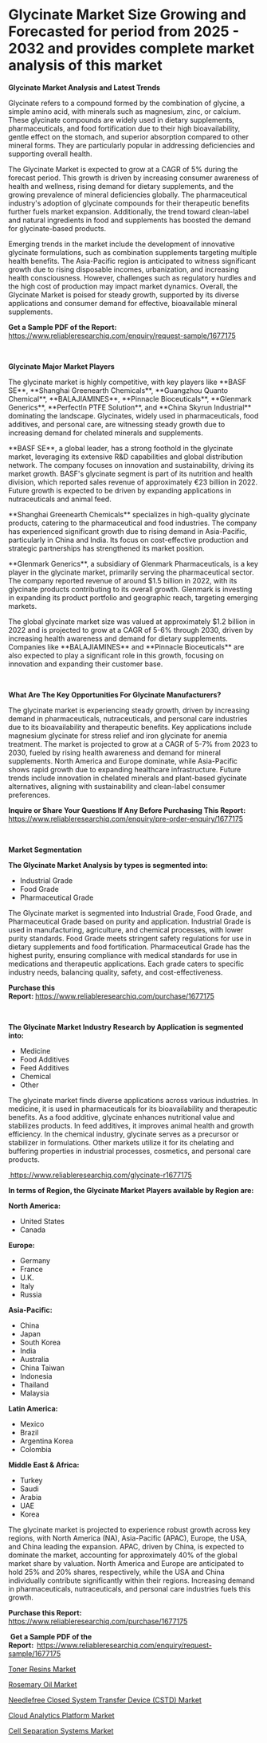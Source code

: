 <p><h1>Glycinate Market Size Growing and Forecasted for period from 2025 - 2032 and provides complete market analysis of this market</h1></p><p><strong>Glycinate Market Analysis and Latest Trends</strong></p>
<p><p>Glycinate refers to a compound formed by the combination of glycine, a simple amino acid, with minerals such as magnesium, zinc, or calcium. These glycinate compounds are widely used in dietary supplements, pharmaceuticals, and food fortification due to their high bioavailability, gentle effect on the stomach, and superior absorption compared to other mineral forms. They are particularly popular in addressing deficiencies and supporting overall health.</p><p>The Glycinate Market is expected to grow at a CAGR of 5% during the forecast period. This growth is driven by increasing consumer awareness of health and wellness, rising demand for dietary supplements, and the growing prevalence of mineral deficiencies globally. The pharmaceutical industry's adoption of glycinate compounds for their therapeutic benefits further fuels market expansion. Additionally, the trend toward clean-label and natural ingredients in food and supplements has boosted the demand for glycinate-based products.</p><p>Emerging trends in the market include the development of innovative glycinate formulations, such as combination supplements targeting multiple health benefits. The Asia-Pacific region is anticipated to witness significant growth due to rising disposable incomes, urbanization, and increasing health consciousness. However, challenges such as regulatory hurdles and the high cost of production may impact market dynamics. Overall, the Glycinate Market is poised for steady growth, supported by its diverse applications and consumer demand for effective, bioavailable mineral supplements.</p></p>
<p><strong>Get a Sample PDF of the Report:&nbsp;</strong> <a href="https://www.reliableresearchiq.com/enquiry/request-sample/1677175?utm_campaign=1140&utm_medium=2&utm_source=Github&utm_content=ia&utm_term=24012025&utm_id=glycinate">https://www.reliableresearchiq.com/enquiry/request-sample/1677175</a></p>
<p>&nbsp;</p>
<p><strong>Glycinate Major Market Players</strong></p>
<p><p>The glycinate market is highly competitive, with key players like **BASF SE**, **Shanghai Greenearth Chemicals**, **Guangzhou Quanto Chemical**, **BALAJIAMINES**, **Pinnacle Bioceuticals**, **Glenmark Generics**, **PerfectIn PTFE Solution**, and **China Skyrun Industrial** dominating the landscape. Glycinates, widely used in pharmaceuticals, food additives, and personal care, are witnessing steady growth due to increasing demand for chelated minerals and supplements.</p><p>**BASF SE**, a global leader, has a strong foothold in the glycinate market, leveraging its extensive R&D capabilities and global distribution network. The company focuses on innovation and sustainability, driving its market growth. BASF's glycinate segment is part of its nutrition and health division, which reported sales revenue of approximately €23 billion in 2022. Future growth is expected to be driven by expanding applications in nutraceuticals and animal feed.</p><p>**Shanghai Greenearth Chemicals** specializes in high-quality glycinate products, catering to the pharmaceutical and food industries. The company has experienced significant growth due to rising demand in Asia-Pacific, particularly in China and India. Its focus on cost-effective production and strategic partnerships has strengthened its market position.</p><p>**Glenmark Generics**, a subsidiary of Glenmark Pharmaceuticals, is a key player in the glycinate market, primarily serving the pharmaceutical sector. The company reported revenue of around $1.5 billion in 2022, with its glycinate products contributing to its overall growth. Glenmark is investing in expanding its product portfolio and geographic reach, targeting emerging markets.</p><p>The global glycinate market size was valued at approximately $1.2 billion in 2022 and is projected to grow at a CAGR of 5-6% through 2030, driven by increasing health awareness and demand for dietary supplements. Companies like **BALAJIAMINES** and **Pinnacle Bioceuticals** are also expected to play a significant role in this growth, focusing on innovation and expanding their customer base.</p></p>
<p>&nbsp;</p>
<p><strong>What Are The Key Opportunities For Glycinate Manufacturers?</strong></p>
<p><p>The glycinate market is experiencing steady growth, driven by increasing demand in pharmaceuticals, nutraceuticals, and personal care industries due to its bioavailability and therapeutic benefits. Key applications include magnesium glycinate for stress relief and iron glycinate for anemia treatment. The market is projected to grow at a CAGR of 5-7% from 2023 to 2030, fueled by rising health awareness and demand for mineral supplements. North America and Europe dominate, while Asia-Pacific shows rapid growth due to expanding healthcare infrastructure. Future trends include innovation in chelated minerals and plant-based glycinate alternatives, aligning with sustainability and clean-label consumer preferences.</p></p>
<p><strong>Inquire or Share Your Questions If Any Before Purchasing This Report:</strong> <a href="https://www.reliableresearchiq.com/enquiry/pre-order-enquiry/1677175?utm_campaign=1140&utm_medium=2&utm_source=Github&utm_content=ia&utm_term=24012025&utm_id=glycinate">https://www.reliableresearchiq.com/enquiry/pre-order-enquiry/1677175</a></p>
<p>&nbsp;</p>
<p><strong>Market Segmentation</strong></p>
<p><strong>The Glycinate Market Analysis by types is segmented into:</strong></p>
<p><ul><li>Industrial Grade</li><li>Food Grade</li><li>Pharmaceutical Grade</li></ul></p>
<p><p>The Glycinate market is segmented into Industrial Grade, Food Grade, and Pharmaceutical Grade based on purity and application. Industrial Grade is used in manufacturing, agriculture, and chemical processes, with lower purity standards. Food Grade meets stringent safety regulations for use in dietary supplements and food fortification. Pharmaceutical Grade has the highest purity, ensuring compliance with medical standards for use in medications and therapeutic applications. Each grade caters to specific industry needs, balancing quality, safety, and cost-effectiveness.</p></p>
<p><strong>Purchase this Report:&nbsp;</strong><a href="https://www.reliableresearchiq.com/purchase/1677175?utm_campaign=1140&utm_medium=2&utm_source=Github&utm_content=ia&utm_term=24012025&utm_id=glycinate">https://www.reliableresearchiq.com/purchase/1677175</a></p>
<p>&nbsp;</p>
<p><strong>The Glycinate Market Industry Research by Application is segmented into:</strong></p>
<p><ul><li>Medicine</li><li>Food Additives</li><li>Feed Additives</li><li>Chemical</li><li>Other</li></ul></p>
<p><p>The glycinate market finds diverse applications across various industries. In medicine, it is used in pharmaceuticals for its bioavailability and therapeutic benefits. As a food additive, glycinate enhances nutritional value and stabilizes products. In feed additives, it improves animal health and growth efficiency. In the chemical industry, glycinate serves as a precursor or stabilizer in formulations. Other markets utilize it for its chelating and buffering properties in industrial processes, cosmetics, and personal care products.</p></p>
<p><a href="https://www.reliableresearchiq.com/glycinate-r1677175?utm_campaign=1140&utm_medium=2&utm_source=Github&utm_content=ia&utm_term=24012025&utm_id=glycinate">&nbsp;https://www.reliableresearchiq.com/glycinate-r1677175</a></p>
<p><strong>In terms of Region, the Glycinate Market Players available by Region are:</strong></p>
<p>
    <p> <strong> North America: </strong>
        <ul>
            <li>United States</li>
            <li>Canada</li>
        </ul>
        </p> 
    <p> <strong> Europe: </strong>
        <ul>
            <li>Germany</li>
            <li>France</li>
            <li>U.K.</li>
            <li>Italy</li>
            <li>Russia</li>
        </ul>
        </p> 
    <p> <strong> Asia-Pacific: </strong>
        <ul>
            <li>China</li>
            <li>Japan</li>
            <li>South Korea</li>
            <li>India</li>
            <li>Australia</li>
            <li>China Taiwan</li>
            <li>Indonesia</li>
            <li>Thailand</li>
            <li>Malaysia</li>
        </ul>
        </p> 
    <p> <strong> Latin America: </strong>
        <ul>
            <li>Mexico</li>
            <li>Brazil</li>
            <li>Argentina Korea</li>
            <li>Colombia</li>
        </ul>
        </p> 
    <p> <strong> Middle East & Africa: </strong>
        <ul>
            <li>Turkey</li>
            <li>Saudi</li>
            <li>Arabia</li>
            <li>UAE</li>
            <li>Korea</li>
        </ul>
    </p>
    </p>
<p><p>The glycinate market is projected to experience robust growth across key regions, with North America (NA), Asia-Pacific (APAC), Europe, the USA, and China leading the expansion. APAC, driven by China, is expected to dominate the market, accounting for approximately 40% of the global market share by valuation. North America and Europe are anticipated to hold 25% and 20% shares, respectively, while the USA and China individually contribute significantly within their regions. Increasing demand in pharmaceuticals, nutraceuticals, and personal care industries fuels this growth.</p></p>
<p><strong>Purchase this Report: </strong><a href="https://www.reliableresearchiq.com/purchase/1677175?utm_campaign=1140&utm_medium=2&utm_source=Github&utm_content=ia&utm_term=24012025&utm_id=glycinate">https://www.reliableresearchiq.com/purchase/1677175</a></p>
<p>&nbsp;<strong>Get a Sample PDF of the Report:&nbsp;&nbsp;</strong><a href="https://www.reliableresearchiq.com/enquiry/request-sample/1677175?utm_campaign=1140&utm_medium=2&utm_source=Github&utm_content=ia&utm_term=24012025&utm_id=glycinate">https://www.reliableresearchiq.com/enquiry/request-sample/1677175</a></p>
<p><strong></strong></p>
<p><p><a href="https://github.com/benhaeneye/Market-Research-Report-List-1/blob/main/toner-resins-market.md?utm_campaign=1140&utm_medium=2&utm_source=Github&utm_content=ia&utm_term=24012025&utm_id=glycinate">Toner Resins Market</a></p><p><a href="https://github.com/ajatawlasta/Market-Research-Report-List-1/blob/main/rosemary-oil-market.md?utm_campaign=1140&utm_medium=2&utm_source=Github&utm_content=ia&utm_term=24012025&utm_id=glycinate">Rosemary Oil Market</a></p><p><a href="https://www.linkedin.com/pulse/needlefree-closed-system-transfer-device-cstd-market-haoue?utm_campaign=1140&utm_medium=2&utm_source=Github&utm_content=ia&utm_term=24012025&utm_id=glycinate">Needlefree Closed System Transfer Device (CSTD) Market</a></p><p><a href="https://www.linkedin.com/pulse/global-cloud-analytics-platform-market-trends-insights-lmone?utm_campaign=1140&utm_medium=2&utm_source=Github&utm_content=ia&utm_term=24012025&utm_id=glycinate">Cloud Analytics Platform Market</a></p><p><a href="https://www.linkedin.com/pulse/comprehensive-overview-cell-separation-systems-market-t1gbc?utm_campaign=1140&utm_medium=2&utm_source=Github&utm_content=ia&utm_term=24012025&utm_id=glycinate">Cell Separation Systems Market</a></p></p>